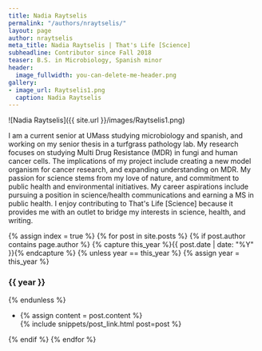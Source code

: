 ```yaml
---
title: Nadia Raytselis
permalink: "/authors/nraytselis/"
layout: page
author: nraytselis
meta_title: Nadia Raytselis | That's Life [Science]
subheadline: Contributor since Fall 2018
teaser: B.S. in Microbiology, Spanish minor
header:
  image_fullwidth: you-can-delete-me-header.png
gallery:
- image_url: Raytselis1.png
  caption: Nadia Raytselis
---
```


![Nadia Raytselis]({{ site.url }}/images/Raytselis1.png)

I am a current senior at UMass studying microbiology and spanish, and working on my senior thesis in a turfgrass pathology lab. My research focuses on studying Multi Drug Resistance (MDR) in fungi and human cancer cells. The implications of my project include creating a new model organism for cancer research, and expanding understanding on MDR. My passion for science stems from my love of nature, and commitment to public health and environmental initiatives. My career aspirations include pursuing a position in science/health communications and earning a MS in public health. I enjoy contributing to That's Life [Science] because it provides me with an outlet to bridge my interests in science, health, and writing.

{% assign index = true %}
{% for post in site.posts %}
{% if post.author contains page.author %}
{% capture this_year %}{{ post.date | date: "%Y" }}{% endcapture %}
{% unless year == this_year %}
{% assign year = this_year %}
<h3>{{ year }}</h3>
{% endunless %}
<ul style="list-style-type:disc">
 <li> 
 {% assign content = post.content %} 
 <article>
 {% include snippets/post_link.html post=post %}
 </article>
 </li>
</ul>
{% endif %}
{% endfor %}
